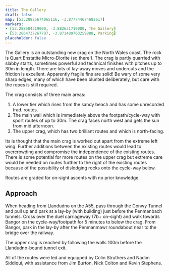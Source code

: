 ```yaml
---
title: The Gallery
draft: false
map: [53.28825674065116, -3.877744674682617]
markers:
- [53.288584319000, -3.882631719000, The Gallery]
- [53.2864737267707, -3.871489763259888, Parking]
placeholder: false
---
```



The Gallery is an outstanding new crag on the North Wales coast. The rock is Quart Enstatite Micro-Diorite (so there!). The crag is partly quarried with slabby starts, sometimes powerful and technical finishes with pitches up to 30m in length. There are lots of lay-away moves and undercuts and the friction is excellent. Apparently fragile fins are solid! Be wary of some very sharp edges, many of which have been blunted deliberately, but care with the ropes is still required.

The crag consists of three main areas:

1.  A lower tier which rises from the sandy beach and has some unrecorded trad. routes.
2.  The main wall which is immediately above the footpath/cycle-way with sport routes of up to 30m. The crag faces north west and gets the sun from mid afternoon.
3.  The upper crag, which has two brilliant routes and which is north-facing.

Its is thought that the main crag is worked out apart from the extreme left wing. Further additions between the existing routes would lead to overcrowding and compromise the independence of the existing routes. There is some potential for more routes on the upper crag but extreme care would be needed on routes further to the right of the existing routes because of the possibility of dislodging rocks onto the cycle-way below.

Routes are graded for on-sight ascents with no prior knowledge.

## Approach

When heading from Llandudno on the A55, pass through the Conwy Tunnel and pull up and park at a lay-by (with building) just before the Penmanbach tunnels. Cross over the duel carriageway (7b+ on-sight) and walk towards Bangor on the cycle-way/footpath for 5 minutes to below the crag. From Bangor, park in the lay-by after the Penmanmawr roundabout near to the bridge over the railway.

The upper crag is reached by following the walls 100m before the Llandudno-bound tunnel exit.

All of the routes were led and equipped by Colin Struthers and Nadim Siddiqui, with assistance from Jim Burton, Nick Colton and Kevin Stephens.



